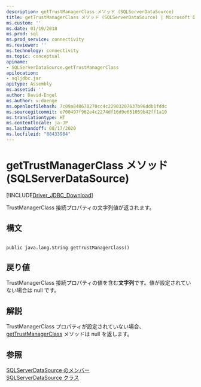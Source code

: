 ```yaml
---
description: getTrustManagerClass メソッド (SQLServerDataSource)
title: getTrustManagerClass メソッド (SQLServerDataSource) | Microsoft Docs
ms.custom: ''
ms.date: 01/19/2018
ms.prod: sql
ms.prod_service: connectivity
ms.reviewer: ''
ms.technology: connectivity
ms.topic: conceptual
apiname:
- SQLServerDataSource.getTrustManagerClass
apilocation:
- sqljdbc.jar
apitype: Assembly
ms.assetid: ''
author: David-Engel
ms.author: v-daenge
ms.openlocfilehash: 7c09a848670270cc4c22903207637b96ddb1fddc
ms.sourcegitcommit: e700497f962e4c2274df16d9e651059b42ff1a10
ms.translationtype: HT
ms.contentlocale: ja-JP
ms.lasthandoff: 08/17/2020
ms.locfileid: "88433984"
---
```

# <a name="gettrustmanagerclass-method-sqlserverdatasource"></a>getTrustManagerClass メソッド (SQLServerDataSource)
[!INCLUDE[Driver_JDBC_Download](../../../includes/driver_jdbc_download.md)]

  TrustManagerClass 接続プロパティの文字列値が返されます。
  
## <a name="syntax"></a>構文  
  
```  
  
public java.lang.String getTrustManagerClass()  
```  
  
## <a name="return-value"></a>戻り値  
 TrustManagerClass 接続プロパティの値を含む**文字列**です。値が設定されていない場合は null です。  
  
## <a name="remarks"></a>解説  
 TrustManagerClass プロパティが設定されていない場合、[getTrustManagerClass](../../../connect/jdbc/reference/gettrustmanagerclass-method-sqlserverdatasource.md) メソッドは null を返します。  
  
## <a name="see-also"></a>参照  
 [SQLServerDataSource のメンバー](../../../connect/jdbc/reference/sqlserverdatasource-members.md)   
 [SQLServerDataSource クラス](../../../connect/jdbc/reference/sqlserverdatasource-class.md)  
  
  
